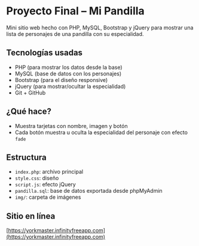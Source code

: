 # Proyecto Final – Mi Pandilla 

Mini sitio web hecho con PHP, MySQL, Bootstrap y jQuery para mostrar una lista de personajes de una pandilla con su especialidad.

##  Tecnologías usadas

- PHP (para mostrar los datos desde la base)
- MySQL (base de datos con los personajes)
- Bootstrap (para el diseño responsive)
- jQuery (para mostrar/ocultar la especialidad)
- Git + GitHub

##  ¿Qué hace?

- Muestra tarjetas con nombre, imagen y botón
- Cada botón muestra u oculta la especialidad del personaje con efecto `fade`

##  Estructura

- `index.php`: archivo principal
- `style.css`: diseño
- `script.js`: efecto jQuery
- `pandilla.sql`: base de datos exportada desde phpMyAdmin
- `img/`: carpeta de imágenes

##  Sitio en línea

 [https://yorkmaster.infinityfreeapp.com](https://yorkmaster.infinityfreeapp.com)
